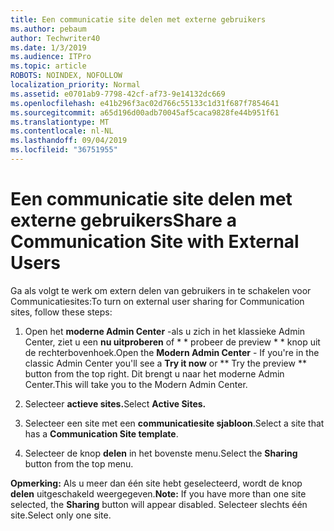 ```yaml
---
title: Een communicatie site delen met externe gebruikers
ms.author: pebaum
author: Techwriter40
ms.date: 1/3/2019
ms.audience: ITPro
ms.topic: article
ROBOTS: NOINDEX, NOFOLLOW
localization_priority: Normal
ms.assetid: e0701ab9-7798-42cf-af73-9e14132dc669
ms.openlocfilehash: e41b296f3ac02d766c55133c1d31f687f7854641
ms.sourcegitcommit: a65d196d00adb70045af5caca9828fe44b951f61
ms.translationtype: MT
ms.contentlocale: nl-NL
ms.lasthandoff: 09/04/2019
ms.locfileid: "36751955"
---
```

# <a name="share-a-communication-site-with-external-users"></a><span data-ttu-id="4f04e-102">Een communicatie site delen met externe gebruikers</span><span class="sxs-lookup"><span data-stu-id="4f04e-102">Share a Communication Site with External Users</span></span>

<span data-ttu-id="4f04e-103">Ga als volgt te werk om extern delen van gebruikers in te schakelen voor Communicatiesites:</span><span class="sxs-lookup"><span data-stu-id="4f04e-103">To turn on external user sharing for Communication sites, follow these steps:</span></span> 
  
1. <span data-ttu-id="4f04e-104">Open het **moderne Admin Center** -als u zich in het klassieke Admin Center, ziet u een **nu uitproberen** of \* \* probeer de preview \* \* knop uit de rechterbovenhoek.</span><span class="sxs-lookup"><span data-stu-id="4f04e-104">Open the **Modern Admin Center** - If you're in the classic Admin Center you'll see a **Try it now** or \*\* Try the preview \*\* button from the top right.</span></span> <span data-ttu-id="4f04e-105">Dit brengt u naar het moderne Admin Center.</span><span class="sxs-lookup"><span data-stu-id="4f04e-105">This will take you to the Modern Admin Center.</span></span> 
  
2. <span data-ttu-id="4f04e-106">Selecteer **actieve sites.**</span><span class="sxs-lookup"><span data-stu-id="4f04e-106">Select **Active Sites.**</span></span>
  
3. <span data-ttu-id="4f04e-107">Selecteer een site met een **communicatiesite sjabloon**.</span><span class="sxs-lookup"><span data-stu-id="4f04e-107">Select a site that has a **Communication Site template**.</span></span> 
  
4. <span data-ttu-id="4f04e-108">Selecteer de knop **delen** in het bovenste menu.</span><span class="sxs-lookup"><span data-stu-id="4f04e-108">Select the **Sharing** button from the top menu.</span></span> 
  
 <span data-ttu-id="4f04e-109">**Opmerking:** Als u meer dan één site hebt geselecteerd, wordt de knop **delen** uitgeschakeld weergegeven.</span><span class="sxs-lookup"><span data-stu-id="4f04e-109">**Note:** If you have more than one site selected, the **Sharing** button will appear disabled.</span></span> <span data-ttu-id="4f04e-110">Selecteer slechts één site.</span><span class="sxs-lookup"><span data-stu-id="4f04e-110">Select only one site.</span></span> 
  

